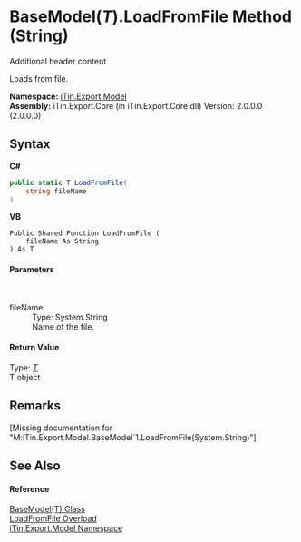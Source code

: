 # BaseModel(*T*).LoadFromFile Method (String)
Additional header content 

Loads from file.

**Namespace:**&nbsp;<a href="N_iTin_Export_Model">iTin.Export.Model</a><br />**Assembly:**&nbsp;iTin.Export.Core (in iTin.Export.Core.dll) Version: 2.0.0.0 (2.0.0.0)

## Syntax

**C#**<br />
``` C#
public static T LoadFromFile(
	string fileName
)
```

**VB**<br />
``` VB
Public Shared Function LoadFromFile ( 
	fileName As String
) As T
```


#### Parameters
&nbsp;<dl><dt>fileName</dt><dd>Type: System.String<br />Name of the file.</dd></dl>

#### Return Value
Type: <a href="T_iTin_Export_Model_BaseModel_1">*T*</a><br />T object

## Remarks
\[Missing <remarks> documentation for "M:iTin.Export.Model.BaseModel`1.LoadFromFile(System.String)"\]

## See Also


#### Reference
<a href="T_iTin_Export_Model_BaseModel_1">BaseModel(T) Class</a><br /><a href="Overload_iTin_Export_Model_BaseModel_1_LoadFromFile">LoadFromFile Overload</a><br /><a href="N_iTin_Export_Model">iTin.Export.Model Namespace</a><br />